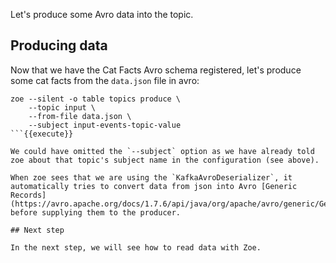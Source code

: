 Let's produce some Avro data into the topic.

## Producing data

Now that we have the Cat Facts Avro schema registered, let's produce some cat facts from the `data.json` file in avro:

```
zoe --silent -o table topics produce \
    --topic input \
    --from-file data.json \
    --subject input-events-topic-value
```{{execute}}

We could have omitted the `--subject` option as we have already told zoe about that topic's subject name in the configuration (see above).

When zoe sees that we are using the `KafkaAvroDeserializer`, it automatically tries to convert data from json into Avro [Generic Records](https://avro.apache.org/docs/1.7.6/api/java/org/apache/avro/generic/GenericRecord.html) before supplying them to the producer.

## Next step

In the next step, we will see how to read data with Zoe.

